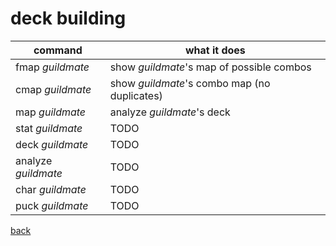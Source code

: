 # deck building

| command | what it does |
| -- | -- |
| fmap _guildmate_    | show _guildmate_'s map of possible combos |
| cmap _guildmate_   | show _guildmate_'s combo map (no duplicates) |
| map _guildmate_     | analyze _guildmate_'s deck |
| stat _guildmate_    | TODO |
| deck _guildmate_    | TODO |
| analyze _guildmate_ | TODO |
| char _guildmate_    | TODO |
| puck _guildmate_    | TODO |




[back](index)
<!--stackedit_data:
eyJoaXN0b3J5IjpbLTc2MjE3MDM5NiwtMTIzNTgyNjMwNF19
-->